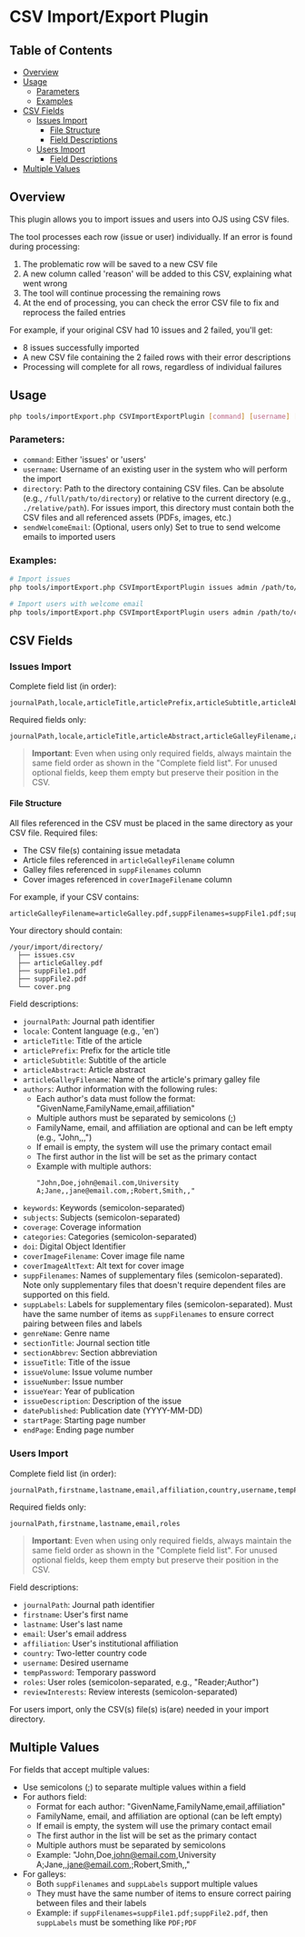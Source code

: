 # CSV Import/Export Plugin

## Table of Contents
- [Overview](#overview)
- [Usage](#usage)
  - [Parameters](#parameters)
  - [Examples](#examples)
- [CSV Fields](#csv-fields)
  - [Issues Import](#issues-import)
    - [File Structure](#file-structure)
    - [Field Descriptions](#field-descriptions)
  - [Users Import](#users-import)
    - [Field Descriptions](#field-descriptions-1)
- [Multiple Values](#multiple-values)

## Overview

This plugin allows you to import issues and users into OJS using CSV files.

The tool processes each row (issue or user) individually. If an error is found during processing:
1. The problematic row will be saved to a new CSV file
2. A new column called 'reason' will be added to this CSV, explaining what went wrong
3. The tool will continue processing the remaining rows
4. At the end of processing, you can check the error CSV file to fix and reprocess the failed entries

For example, if your original CSV had 10 issues and 2 failed, you'll get:
- 8 issues successfully imported
- A new CSV file containing the 2 failed rows with their error descriptions
- Processing will complete for all rows, regardless of individual failures

## Usage

```bash
php tools/importExport.php CSVImportExportPlugin [command] [username] [directory] [sendWelcomeEmail]
```

### Parameters:

- `command`: Either 'issues' or 'users'
- `username`: Username of an existing user in the system who will perform the import
- `directory`: Path to the directory containing CSV files. Can be absolute (e.g., `/full/path/to/directory`) or relative to the current directory (e.g., `./relative/path`). For issues import, this directory must contain both the CSV files and all referenced assets (PDFs, images, etc.)
- `sendWelcomeEmail`: (Optional, users only) Set to true to send welcome emails to imported users

### Examples:

```bash
# Import issues
php tools/importExport.php CSVImportExportPlugin issues admin /path/to/csv/directory

# Import users with welcome email
php tools/importExport.php CSVImportExportPlugin users admin /path/to/csv/directory true
```

## CSV Fields

### Issues Import

Complete field list (in order):
```
journalPath,locale,articleTitle,articlePrefix,articleSubtitle,articleAbstract,articleGalleyFilename,authors,keywords,subjects,coverage,categories,doi,coverImageFilename,coverImageAltText,suppFilenames,suppLabels,genreName,sectionTitle,sectionAbbrev,issueTitle,issueVolume,issueNumber,issueYear,issueDescription,datePublished,startPage,endPage
```

Required fields only:
```
journalPath,locale,articleTitle,articleAbstract,articleGalleyFilename,authors,issueTitle,issueVolume,issueNumber,issueYear,datePublished
```

> **Important**: Even when using only required fields, always maintain the same field order as shown in the "Complete field list". For unused optional fields, keep them empty but preserve their position in the CSV.

#### File Structure

All files referenced in the CSV must be placed in the same directory as your CSV file. Required files:
- The CSV file(s) containing issue metadata
- Article files referenced in `articleGalleyFilename` column
- Galley files referenced in `suppFilenames` column
- Cover images referenced in `coverImageFilename` column

For example, if your CSV contains:
```
articleGalleyFilename=articleGalley.pdf,suppFilenames=suppFile1.pdf;suppFile2.pdf,coverImageFilename=cover.png
```

Your directory should contain:
```
/your/import/directory/
  ├── issues.csv
  ├── articleGalley.pdf
  ├── suppFile1.pdf
  ├── suppFile2.pdf
  └── cover.png
```

Field descriptions:

- `journalPath`: Journal path identifier
- `locale`: Content language (e.g., 'en')
- `articleTitle`: Title of the article
- `articlePrefix`: Prefix for the article title
- `articleSubtitle`: Subtitle of the article
- `articleAbstract`: Article abstract
- `articleGalleyFilename`: Name of the article's primary galley file
- `authors`: Author information with the following rules:
  - Each author's data must follow the format: "GivenName,FamilyName,email,affiliation"
  - Multiple authors must be separated by semicolons (;)
  - FamilyName, email, and affiliation are optional and can be left empty (e.g., "John,,,")
  - If email is empty, the system will use the primary contact email
  - The first author in the list will be set as the primary contact
  - Example with multiple authors:
    ```
    "John,Doe,john@email.com,University A;Jane,,jane@email.com,;Robert,Smith,,"
    ```
- `keywords`: Keywords (semicolon-separated)
- `subjects`: Subjects (semicolon-separated)
- `coverage`: Coverage information
- `categories`: Categories (semicolon-separated)
- `doi`: Digital Object Identifier
- `coverImageFilename`: Cover image file name
- `coverImageAltText`: Alt text for cover image
- `suppFilenames`: Names of supplementary files (semicolon-separated). Note only supplementary files that doesn't require dependent files are supported on this field.
- `suppLabels`: Labels for supplementary files (semicolon-separated). Must have the same number of items as `suppFilenames` to ensure correct pairing between files and labels
- `genreName`: Genre name
- `sectionTitle`: Journal section title
- `sectionAbbrev`: Section abbreviation
- `issueTitle`: Title of the issue
- `issueVolume`: Issue volume number
- `issueNumber`: Issue number
- `issueYear`: Year of publication
- `issueDescription`: Description of the issue
- `datePublished`: Publication date (YYYY-MM-DD)
- `startPage`: Starting page number
- `endPage`: Ending page number

### Users Import

Complete field list (in order):
```
journalPath,firstname,lastname,email,affiliation,country,username,tempPassword,roles,reviewInterests
```

Required fields only:
```
journalPath,firstname,lastname,email,roles
```

> **Important**: Even when using only required fields, always maintain the same field order as shown in the "Complete field list". For unused optional fields, keep them empty but preserve their position in the CSV.

Field descriptions:

- `journalPath`: Journal path identifier
- `firstname`: User's first name
- `lastname`: User's last name
- `email`: User's email address
- `affiliation`: User's institutional affiliation
- `country`: Two-letter country code
- `username`: Desired username
- `tempPassword`: Temporary password
- `roles`: User roles (semicolon-separated, e.g., "Reader;Author")
- `reviewInterests`: Review interests (semicolon-separated)

For users import, only the CSV(s) file(s) is(are) needed in your import directory.

## Multiple Values

For fields that accept multiple values:
- Use semicolons (;) to separate multiple values within a field
- For authors field:
  - Format for each author: "GivenName,FamilyName,email,affiliation"
  - FamilyName, email, and affiliation are optional (can be left empty)
  - If email is empty, the system will use the primary contact email
  - The first author in the list will be set as the primary contact
  - Multiple authors must be separated by semicolons
  - Example: "John,Doe,john@email.com,University A;Jane,,jane@email.com,;Robert,Smith,,"
- For galleys:
  - Both `suppFilenames` and `suppLabels` support multiple values
  - They must have the same number of items to ensure correct pairing between files and their labels
  - Example: if `suppFilenames=suppFile1.pdf;suppFile2.pdf`, then `suppLabels` must be something like `PDF;PDF`
